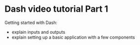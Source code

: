 # Dash video tutorial Part 1

Getting started with Dash:

- explain inputs and outputs
- explain setting up a basic application with a few components
